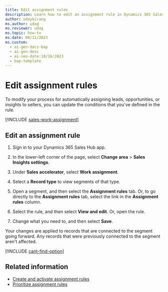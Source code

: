 ```yaml
---
title: Edit assignment rules
description: Learn how to edit an assignment rule in Dynamics 365 Sales to change the conditions that automatically assign leads, opportunities, and insights to sellers.
author: udaykirang
ms.author: udag
ms.reviewer: udag
ms.topic: how-to
ms.date: 08/11/2023
ms.custom:
  - ai-gen-docs-bap
  - ai-gen-desc
  - ai-seo-date:10/16/2023
  - bap-template
---
```


# Edit assignment rules

To modify your process for automatically assigning leads, opportunities, or insights to sellers, you can update the conditions that you've defined in the rule.

[!INCLUDE [sales-work-assignment](../includes/sales-work-assignment.md)]

## Edit an assignment rule

1. Sign in to your Dynamics 365 Sales Hub app.

1. In the lower-left corner of the page, select **Change area** > **Sales Insights settings**.

1. Under **Sales accelerator**, select **Work assignment**.

1. Select a **Record type** to view segments of that type.

1. Open a segment, and then select the **Assignment rules** tab. Or, to go directly to the **Assignment rules** tab, select the link in the **Assignment rules** column.

1. Select the rule, and then select **View and edit**. Or, open the rule.

1. Change what you need to, and then select **Save**.

Your changes are applied to records that are connected to the segment going forward. Any records that were previously connected to the segment aren't affected.

[!INCLUDE [cant-find-option](../includes/cant-find-option.md)]

## Related information

- [Create and activate assignment rules](wa-create-and-activate-assignment-rule.md)
- [Prioritize assignment rules](wa-change-priority-assignment-rule.md)
